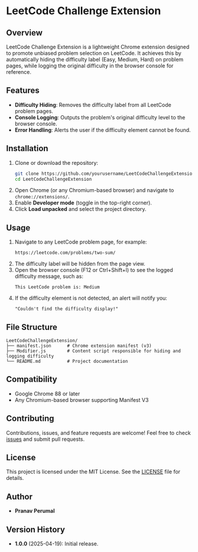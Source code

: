 # LeetCode Challenge Extension

## Overview
LeetCode Challenge Extension is a lightweight Chrome extension designed to promote unbiased problem selection on LeetCode. It achieves this by automatically hiding the difficulty label (Easy, Medium, Hard) on problem pages, while logging the original difficulty in the browser console for reference.

## Features
- **Difficulty Hiding**: Removes the difficulty label from all LeetCode problem pages.
- **Console Logging**: Outputs the problem's original difficulty level to the browser console.
- **Error Handling**: Alerts the user if the difficulty element cannot be found.

## Installation
1. Clone or download the repository:
   ```bash
   git clone https://github.com/yourusername/LeetCodeChallengeExtension.git
   cd LeetCodeChallengeExtension
   ```
2. Open Chrome (or any Chromium-based browser) and navigate to `chrome://extensions/`.
3. Enable **Developer mode** (toggle in the top-right corner).
4. Click **Load unpacked** and select the project directory.

## Usage
1. Navigate to any LeetCode problem page, for example:
   ```text
   https://leetcode.com/problems/two-sum/
   ```
2. The difficulty label will be hidden from the page view.
3. Open the browser console (F12 or Ctrl+Shift+I) to see the logged difficulty message, such as:
   ```text
   This LeetCode problem is: Medium
   ```
4. If the difficulty element is not detected, an alert will notify you:
   ```text
   "Couldn't find the difficulty display!"
   ```

## File Structure
```
LeetCodeChallengeExtension/
├── manifest.json      # Chrome extension manifest (v3)
├── Modifier.js        # Content script responsible for hiding and logging difficulty
└── README.md          # Project documentation
```

## Compatibility
- Google Chrome 88 or later
- Any Chromium-based browser supporting Manifest V3

## Contributing
Contributions, issues, and feature requests are welcome! Feel free to check [issues](https://github.com/perumalpranav/LeetCodeChallengeExtension/issues) and submit pull requests.

## License
This project is licensed under the MIT License. See the [LICENSE](LICENSE) file for details.

## Author
- **Pranav Perumal**

## Version History
- **1.0.0** (2025-04-19): Initial release.

